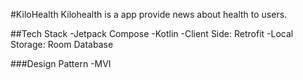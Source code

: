 #KiloHealth
Kilohealth is a app provide news about health to users.

##Tech Stack
-Jetpack Compose
-Kotlin
-Client Side: Retrofit
-Local Storage: Room Database

###Design Pattern 
-MVI
